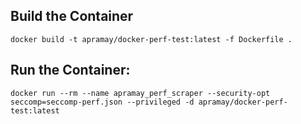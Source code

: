 ## Build the Container
`docker build -t apramay/docker-perf-test:latest -f Dockerfile .`

## Run the Container:
`docker run --rm --name apramay_perf_scraper --security-opt seccomp=seccomp-perf.json --privileged -d apramay/docker-perf-test:latest`

